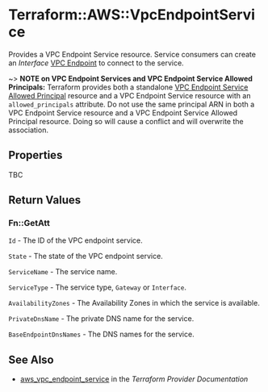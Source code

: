 # Terraform::AWS::VpcEndpointService

Provides a VPC Endpoint Service resource.
Service consumers can create an _Interface_ [VPC Endpoint](vpc_endpoint.html) to connect to the service.

~> **NOTE on VPC Endpoint Services and VPC Endpoint Service Allowed Principals:** Terraform provides
both a standalone [VPC Endpoint Service Allowed Principal](vpc_endpoint_service_allowed_principal.html) resource
and a VPC Endpoint Service resource with an `allowed_principals` attribute. Do not use the same principal ARN in both
a VPC Endpoint Service resource and a VPC Endpoint Service Allowed Principal resource. Doing so will cause a conflict
and will overwrite the association.

## Properties

TBC

## Return Values

### Fn::GetAtt

`Id` - The ID of the VPC endpoint service.

`State` - The state of the VPC endpoint service.

`ServiceName` - The service name.

`ServiceType` - The service type, `Gateway` or `Interface`.

`AvailabilityZones` - The Availability Zones in which the service is available.

`PrivateDnsName` - The private DNS name for the service.

`BaseEndpointDnsNames` - The DNS names for the service.

## See Also

* [aws_vpc_endpoint_service](https://www.terraform.io/docs/providers/aws/r/vpc_endpoint_service.html) in the _Terraform Provider Documentation_